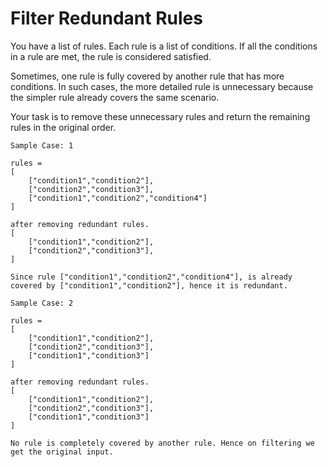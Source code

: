 # Filter Redundant Rules

You have a list of rules. Each rule is a list of conditions. If all the conditions in a rule are met, the rule is considered satisfied.

Sometimes, one rule is fully covered by another rule that has more conditions. In such cases, the more detailed rule is unnecessary because the simpler rule already covers the same scenario.

Your task is to remove these unnecessary rules and return the remaining rules in the original order.

```
Sample Case: 1

rules =
[
    ["condition1","condition2"],
    ["condition2","condition3"],
    ["condition1","condition2","condition4"]
]

after removing redundant rules.
[
    ["condition1","condition2"],
    ["condition2","condition3"],
]

Since rule ["condition1","condition2","condition4"], is already covered by ["condition1","condition2"], hence it is redundant.

```

```
Sample Case: 2

rules =
[
    ["condition1","condition2"],
    ["condition2","condition3"],
    ["condition1","condition3"]
]

after removing redundant rules.
[
    ["condition1","condition2"],
    ["condition2","condition3"],
    ["condition1","condition3"]
]

No rule is completely covered by another rule. Hence on filtering we get the original input.
```